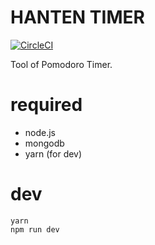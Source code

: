 # HANTEN TIMER

[![CircleCI](https://circleci.com/gh/8845musign/hanten-timer.svg?style=svg)](https://circleci.com/gh/8845musign/hanten-timer)

Tool of Pomodoro Timer.

# required

* node.js
* mongodb
* yarn (for dev)


# dev

```
yarn
npm run dev
```